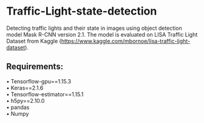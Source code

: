 # Traffic-Light-state-detection
Detecting traffic lights and their state in images using object detection model Mask R-CNN version 2.1. The model is evaluated on LISA Traffic Light Dataset from Kaggle (https://www.kaggle.com/mbornoe/lisa-traffic-light-dataset).

## Requirements:
 • Tensorflow-gpu==1.15.3 <br />
 • Keras==2.1.6 <br />
 • Tensorflow-estimator==1.15.1 <br />
 • h5py==2.10.0 <br />
 • pandas <br />
 • Numpy <br />
 
